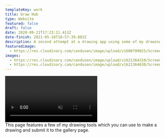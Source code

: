 ```yaml
---
templateKey: work
title: Draw Hub
type: Website
featured: false
draft: false
date: 2020-09-21T17:23:11.411Z
date-finish: 2021-05-18T18:57:39.883Z
description: A second attempt at a drawing app using some of my drawing tools. :)
featuredimage:
  - https://res.cloudinary.com/candusen/image/upload/v1600709025/Screen_Shot_2020-09-21_at_1.22.30_PM_n5eaeb.png
images:
  - https://res.cloudinary.com/candusen/image/upload/v1621364310/Screen_Shot_2021-05-18_at_2.56.46_PM_kfnlnt.png
  - https://res.cloudinary.com/candusen/image/upload/v1621364630/Screen_Shot_2021-05-18_at_2.57.30_PM_idbi6k.png
---
```

<div class='caption-container video-caption'><div className="mobile-video-cover">
    <video autoplay muted loop src=https://res.cloudinary.com/candusen/video/upload/v1621364324/drawhub-vid_sfeclz.mp4></video></div>
  <div class='caption'>This page features a few of my drawing tools which you can use to make a drawing and submit it to the gallery page.</div></div>
